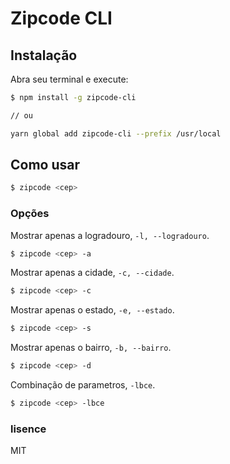 # Zipcode CLI


## Instalação

Abra seu terminal e execute:

```bash
$ npm install -g zipcode-cli

// ou

yarn global add zipcode-cli --prefix /usr/local
```

## Como usar

```bash
$ zipcode <cep>
```

### Opções

Mostrar apenas a logradouro, `-l, --logradouro`.

```bash
$ zipcode <cep> -a
```

Mostrar apenas a cidade, `-c, --cidade`.

```bash
$ zipcode <cep> -c
```
  
Mostrar apenas o estado, `-e, --estado`.

```bash
$ zipcode <cep> -s
```

Mostrar apenas o bairro, `-b, --bairro`.

```bash
$ zipcode <cep> -d
```

Combinação de parametros, `-lbce`.

```bash
$ zipcode <cep> -lbce
```

### lisence
MIT